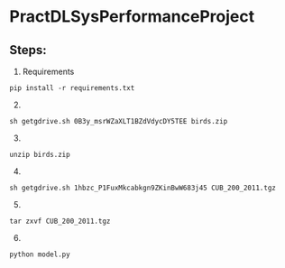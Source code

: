 # PractDLSysPerformanceProject



## Steps:

1. Requirements

`pip install -r requirements.txt`

2. 

`sh getgdrive.sh 0B3y_msrWZaXLT1BZdVdycDY5TEE birds.zip`

3. 

`unzip birds.zip`

4.

`sh getgdrive.sh 1hbzc_P1FuxMkcabkgn9ZKinBwW683j45 CUB_200_2011.tgz`

5.
`tar zxvf CUB_200_2011.tgz`

6.

`python model.py`